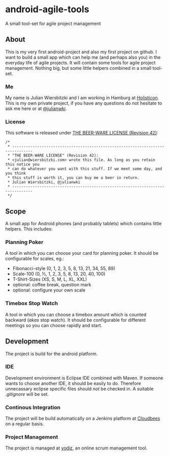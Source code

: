 # android-agile-tools

A small tool-set for agile project management

## About

This is my very first android-project and also my first project on github. I want to build a small app which can help me (and perhaps also you) in the everyday life of agile projects. It will contain some tools for agile project management. Nothing big, but some little helpers combined in a small tool-set.

### Me

My name is Julian Wiersbitzki and I am working in Hamburg at [Holisticon](http://www.holisticon.de). This is my own private project, if you have any questions do not hesitate to ask me here or at [@julianwki](http://twitter.com/julianwki).

### License

This software is released under [THE BEER-WARE LICENSE (Revision 42)](http://en.wikipedia.org/w/index.php?title=Beerware&oldid=558181740):

    /*
     * -------------------------------------------------------------------------------
     * "THE BEER-WARE LICENSE" (Revision 42):
     * <julian@wiersbitzki.com> wrote this file. As long as you retain this notice you
     * can do whatever you want with this stuff. If we meet some day, and you think
     * this stuff is worth it, you can buy me a beer in return.
     * Julian Wiersbitzki, @julianwki
     * -------------------------------------------------------------------------------
     */

## Scope

A small app for Android phones (and probably tablets) which contains little helpers. This includes:

### Planning Poker

A tool in which you can choose your card for planning poker. It should be configurable for scales, eg.:

* Fibonacci-style (0, 1, 2, 3, 5, 8, 13, 21, 34, 55, 89) 
* Scale-100 (0, ½, 1, 2, 3, 5, 8, 13, 20, 40, 100)
* T-Shirt-Sizes (XS, S, M, L, XL, XXL)
* optional: coffee break, question mark
* optional: configure your own scale


### Timebox Stop Watch

A tool in which you can choose a timebox amount which is counted backward (*akas* stop watch). It should be configurable for different meetings so you can choose rapidly and start.

## Development

The project is build for the android platform. 

### IDE

Development environment is Eclipse IDE combined with Maven. If someone wants to choose another IDE, it should be easily to do. Therefore unnecassary eclipse specific files should *not* be checked in. A suitable *.gitignore* will be set.

### Continous Integration

The project will be build automatically on a Jenkins platform at [Cloudbees](https://www.cloudbees.com/) on a regular basis.

### Project Management

The project is managed at [yodiz](http://app.yodiz.com/home/pages/team-pulse.vz?cid=5380&pid=2), an online scrum management tool.